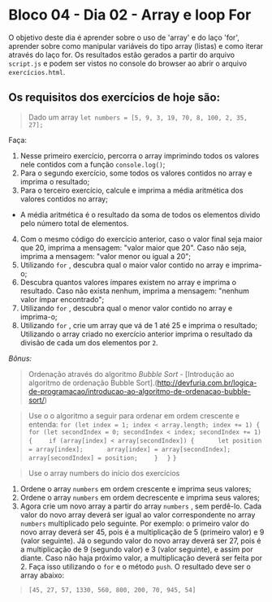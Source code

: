 # Bloco 04 - Dia 02 - Array e loop For

O objetivo deste dia é aprender sobre o uso de 'array' e do laço 'for', aprender sobre como manipular variáveis do tipo array (listas) e como iterar através do laço for.
Os resultados estão gerados a partir do arquivo `script.js` e podem ser vistos no console do browser ao abrir o arquivo `exercícios.html`.

## Os requisitos dos exercícios de hoje são:

> Dado um array 
> `let numbers = [5, 9, 3, 19, 70, 8, 100, 2, 35, 27];`

Faça:

1. Nesse primeiro exercício, percorra o array imprimindo todos os valores nele contidos com a função `console.log()`;
2. Para o segundo exercício, some todos os valores contidos no array e imprima o resultado;
3. Para o terceiro exercício, calcule e imprima a média aritmética dos valores contidos no array;
* A média aritmética é o resultado da soma de todos os elementos divido pelo número total de elementos.
4. Com o mesmo código do exercício anterior, caso o valor final seja maior que 20, imprima a mensagem: "valor maior que 20". Caso não seja, imprima a mensagem: "valor menor ou igual a 20";
5. Utilizando `for` , descubra qual o maior valor contido no array e imprima-o;
6. Descubra quantos valores ímpares existem no array e imprima o resultado. Caso não exista nenhum, imprima a mensagem: "nenhum valor ímpar encontrado";
7. Utilizando `for` , descubra qual o menor valor contido no array e imprima-o;
8. Utilizando `for` , crie um array que vá de 1 até 25 e imprima o resultado;
Utilizando o array criado no exercício anterior imprima o resultado da divisão de cada um dos elementos por `2`.

*Bônus:*

> Ordenação através do algoritmo *Bubble Sort* - [Introdução ao algoritmo de ordenação Bubble Sort].(http://devfuria.com.br/logica-de-programacao/introducao-ao-algoritmo-de-ordenacao-bubble-sort/)

> Use o o algoritmo a seguir para ordenar em ordem crescente e entenda:
> `for (let index = 1; index < array.length; index += 1) {` 
> `  for (let secondIndex = 0; secondIndex < index; secondIndex += 1) {` 
> `    if (array[index] < array[secondIndex]) {` 
> `      let position = array[index];` 
> `      array[index] = array[secondIndex];` 
> `      array[secondIndex] = position;` 
> `    }` 
> `  }` 
> `}`  

> Use o array numbers do início dos exercícios

1. Ordene o array `numbers` em ordem crescente e imprima seus valores;
2. Ordene o array `numbers` em ordem decrescente e imprima seus valores;
3. Agora crie um novo array a partir do array `numbers` , sem perdê-lo. Cada valor do novo array deverá ser igual ao valor correspondente no array `numbers` multiplicado pelo seguinte. Por exemplo: o primeiro valor do novo array deverá ser 45, pois é a multiplicação de 5 (primeiro valor) e 9 (valor seguinte). Já o segundo valor do novo array deverá ser 27, pois é a multiplicação de 9 (segundo valor) e 3 (valor seguinte), e assim por diante. Caso não haja próximo valor, a multiplicação deverá ser feita por 2. Faça isso utilizando o `for` e o método `push`. O resultado deve ser o array abaixo:
> `[45, 27, 57, 1330, 560, 800, 200, 70, 945, 54]` 
